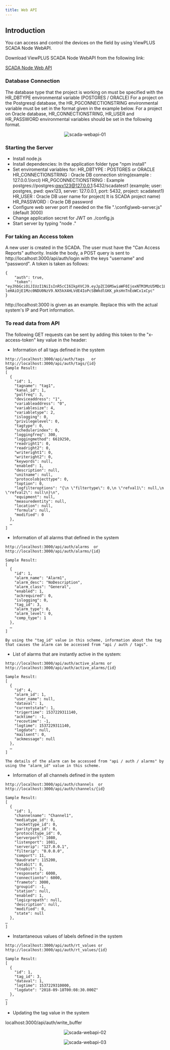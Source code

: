 ```yaml
---
title: Web API
---
```


## Introduction

You can access and control the devices on the field by using ViewPLUS SCADA Node WebAPI.

Download ViewPLUS SCADA Node WebAPI from the following link:

[SCADA Node Web API](https://www.mikrodev.com/downloads/viewplus/windows/ScadaNodeWebApi_v1.2.zip)
### Database Connection

The database type that the project is working on must be specified with the HR_DBTYPE environmental variable (POSTGRES / ORACLE)
For a project on the Postgresql database, the HR_PGCONNECTIONSTRING environmental variable must be set in the format given in the example below.
For a project on Oracle database, HR_CONNECTIONSTRING, HR_USER and HR_PASSWORD environmental variables should be set in the following format.

<center>

![scada-webapi-01](/img/scada-webapi-01.png)

</center>

### Starting the Server

* Install node.js
* Install dependencies:
	In the application folder type "npm install"
* Set enviromental variables for:
    HR_DBTYPE : POSTGRES or ORACLE
	HR_CONNECTIONSTRING : Oracle DB connection string(example : 127.0.0.1/orcl)
	HR_PGCONNECTIONSTRING : Example postgres://postgres:qwx123@127.0.0.1:5432/scadatest1  (example; user: postgres, pwd: qwx123, server: 127.0.0.1, port: 5432, project: scadatest1)
	HR_USER 	: Oracle DB user name for project( It is SCADA project name)
	HR_PASSWORD : Oracle DB password
* Configure web server port if needed on the file ".\config\web-server.js" (default 3000)
* Change application secret for JWT on ./config.js
* Start server by typing "node ."

### For taking an Access token

A new user is created in the SCADA. The user must have the "Can Access Reports" authority.
Inside the body, a POST query is sent to   http://localhost:3000/api/auth/login with the keys "username" and "password". 
A token is taken as follows:

```
{
    "auth": true,
    "token": "eyJhbGciOiJIUzI1NiIsInR5cCI6IkpXVCJ9.eyJpZCI6MSwiaWF0IjoxNTM3MzU5MDc1LCJ leHAiOjE1Mzc0NDU0NzV9.NX5kX4HLVdE4IoPcSBWkdlGKK_pksHnTnEoWCx1xCyc"
}
```

http://localhost:3000 is given as an example. Replace this with the actual system's IP and Port information.

###  To read data from API

The following GET requests can be sent by adding this token to the "x-access-token" key value in the header:

* Information of all tags defined in the system
```
http://localhost:3000/api/auth/tags   or http://localhost:3000/api/auth/tags/{id}
Sample Result:
[
  {
    "id": 1,
    "tagname": "tag1",
    "kanal_id": 1,
    "polfreq": 3,
    "deviceaddress": "1",
    "variableaddress": "0",
    "variablesize": 4,
    "variabletype": 2,
    "islogging": 0,
    "privilegelevel": 0,
    "tagtype": 0,
    "schedulerindex": 0,
    "loggingfreq": 300,
    "loggingmethod": 6619250,
    "readright1": 0,
    "readright2": 0,
    "writeright1": 0,
    "writeright2": 0,
    "keywords": null,
    "enabled": 1,
    "description": null,
    "unitname": null,
    "protocolobjecttype": 0,
    "toption": 0,
    "logfilteroptions": "{\n \"filtertype\": 0,\n \"refval1\": null,\n \"refval2\": null\n}\n",
    "equipment": null,
    "measuredentity": null,
    "location": null,
    "formula": null,
    "modified": 0
  },
  …
]
```

* Information of all alarms that defined in the system
```
http://localhost:3000/api/auth/alarms  or http://localhost:3000/api/auth/alarms/{id}

Sample Result:
[
  {
    "id": 1,
    "alarm_name": "Alarm1",
    "alarm_desc": "NoDescription",
    "alarm_class": "General",
    "enabled": 1,
    "ackrequired": 0,
    "islogging": 0,
    "tag_id": 3,
    "alarm_type": 0,
    "alarm_level": 0,
    "comp_type": 1
  },
  …
]

By using the "tag_id" value in this scheme, information about the tag that causes the alarm can be accessed from "api / auth / tags".
```

* List of alarms that are instantly active in the system:
```
http://localhost:3000/api/auth/active_alarms or http://localhost:3000/api/auth/active_alarms/{id}

Sample Result:
[
  {
    "id": 4,
    "alarm_id": 1,
    "user_name": null,
    "dataval": 1,
    "currentstate": 1,
    "trigertime": 1537229311140,
    "acktime": -1,
    "recovtime": -1,
    "logtime": 1537229311140,
    "logdate": null,
    "mailsent": 0,
    "ackmessage": null
  },
  …
]

The details of the alarm can be accessed from "api / auth / alarms" by using the "alarm_id" value in this scheme.
```

* Information of all channels defined in the system
```
http://localhost:3000/api/auth/channels  or http://localhost:3000/api/auth/channels/{id}

Sample Result:
[
  {
    "id": 1,
    "channelname": "Channel1",
    "mediatype_id": 0,
    "sockettype_id": 0,
    "paritytype_id": 0,
    "protocoltype_id": 0,
    "serverport": 1080,
    "listenport": 1081,
    "serverip": "127.0.0.1",
    "filterip": "0.0.0.0",
    "comport": 11,
    "baudrate": 115200,
    "databit": 8,
    "stopbit": 1,
    "responseto": 6000,
    "connectionto": 6000,
    "frameto": 3000,
    "groupid": -1,
    "station": null,
    "enabled": 1,
    "logicpropath": null,
    "description": null,
    "modified": 0,
    "state": null
  },
…
]
```

* Instantaneous values of labels defined in the system
```
http://localhost:3000/api/auth/rt_values or http://localhost:3000/api/auth/rt_values/{id}

Sample Result:
[
  {
    "id": 1,
    "tag_id": 3,
    "dataval": 1,
    "logtime": 1537229310000,
    "logdate": "2018-09-18T00:08:30.000Z"
  },
…
]
```

* Updating the tag value in the system

localhost:3000/api/auth/write_buffer

<center>

![scada-webapi-02](/img/scada-webapi-02.png)

</center>

<center>

![scada-webapi-03](/img/scada-webapi-03.png)

</center>

























































